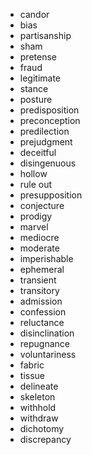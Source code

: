 * candor
* bias
* partisanship
* sham
* pretense
* fraud
* legitimate
* stance
* posture
* predisposition
* preconception
* predilection
* prejudgment
* deceitful
* disingenuous
* hollow
* rule out
* presupposition
* conjecture
* prodigy
* marvel
* mediocre
* moderate
* imperishable
* ephemeral
* transient
* transitory
* admission
* confession
* reluctance
* disinclination
* repugnance
* voluntariness
* fabric
* tissue
* delineate
* skeleton
* withhold
* withdraw
* dichotomy
* discrepancy
